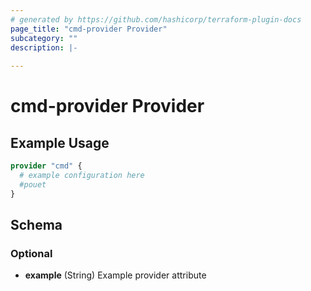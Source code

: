 ```yaml
---
# generated by https://github.com/hashicorp/terraform-plugin-docs
page_title: "cmd-provider Provider"
subcategory: ""
description: |-
  
---
```


# cmd-provider Provider



## Example Usage

```terraform
provider "cmd" {
  # example configuration here
  #pouet
}
```

<!-- schema generated by tfplugindocs -->
## Schema

### Optional

- **example** (String) Example provider attribute
